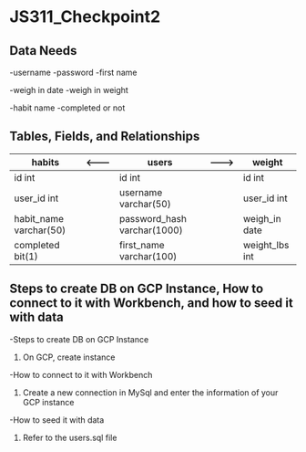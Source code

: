 # JS311_Checkpoint2

## Data Needs

-username
-password
-first name

-weigh in date
-weigh in weight

-habit name
-completed or not

## Tables, Fields, and Relationships

| habits                 | <--- | users                       | ---> | weight         |
| ---------------------- | ---- | --------------------------- | ---- | -------------- |
| id                 int |      | id                      int |      | id         int |
| user_id            int |      | username        varchar(50) |      | user_id    int |
| habit_name varchar(50) |      | password_hash varchar(1000) |      | weigh_in  date |
| completed       bit(1) |      | first_name     varchar(100) |      | weight_lbs int |


## Steps to create DB on GCP Instance, How to connect to it with Workbench, and how to seed it with data

-Steps to create DB on GCP Instance
1. On GCP, create instance

-How to connect to it with Workbench
1. Create a new connection in MySql and enter the information of your GCP instance

-How to seed it with data
1. Refer to the users.sql file